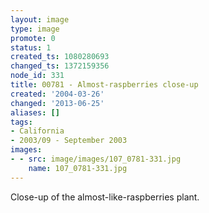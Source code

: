 ```yaml
---
layout: image
type: image
promote: 0
status: 1
created_ts: 1080280693
changed_ts: 1372159356
node_id: 331
title: 00781 - Almost-raspberries close-up
created: '2004-03-26'
changed: '2013-06-25'
aliases: []
tags:
- California
- 2003/09 - September 2003
images:
- - src: image/images/107_0781-331.jpg
    name: 107_0781-331.jpg
---
```

Close-up of the almost-like-raspberries plant.
